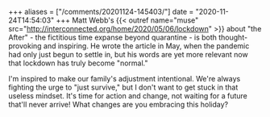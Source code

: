 +++
aliases = ["/comments/20201124-145403/"]
date = "2020-11-24T14:54:03"
+++
Matt Webb's {{< outref name="muse" src="http://interconnected.org/home/2020/05/06/lockdown" >}} about "the After" - the fictitious time expanse beyond quarantine - is both thought-provoking and inspiring. He wrote the article in May, when the pandemic had only just begun to settle in, but his words are yet more relevant now that lockdown has truly become "normal."

I'm inspired to make our family's adjustment intentional. We're always fighting the urge to "just survive," but I don't want to get stuck in that useless mindset. It's time for action and change, not waiting for a future that'll never arrive! What changes are you embracing this holiday?


